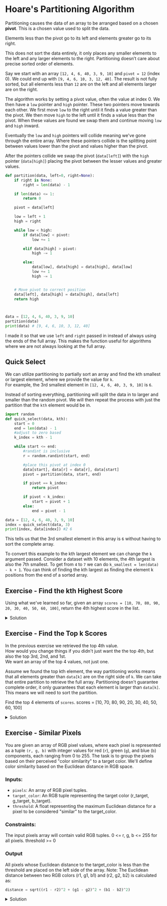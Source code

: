 # Hoare's Partitioning Algorithm

Partitioning causes the data of an array to be arranged based on a chosen **pivot**. This is a chosen value used to split the data.

Elements less than the pivot go to its left and elements greater go to its right.

This does not sort the data entirely, it only places any smaller elements to the left and any larger elements to the right. Partitioning doesn’t care about precise sorted order of elements.

Say we start with an array `[12, 4, 6, 40, 3, 9, 10]` and `pivot = 12` (index 0). We could end up with `[9, 4, 6, 10, 3, 12, 40]`. The result is not fully sorted, but all elements less than `12` are on the left and all elements larger are on the right.

The algorithm works by setting a pivot value, often the value at index 0. We then have a `low` pointer and `high` pointer. These two pointers move towards each other. We first move `low` to the right until it finds a value greater than the pivot. We then move `high` to the left until it finds a value less than the pivot. When these values are found we swap them and continue moving `low` and `high` inward.

Eventually the `low` and `high` pointers will collide meaning we've gone through the entire array. Where these pointers collide is the splitting point between values lower than the pivot and values higher than the pivot.

After the pointers collide we swap the pivot (`data[left]`) with the `high` pointer (`data[high]`) placing the pivot between the lesser values and greater values.

```python
def partition(data, left=0, right=None):
    if right is None:
        right = len(data) - 1

    if len(data) <= 1:
        return 0

    pivot = data[left]

    low = left + 1
    high = right

    while low < high:
        if data[low] < pivot:
            low += 1

        elif data[high] > pivot:
            high -= 1

        else:
            data[low], data[high] = data[high], data[low]
            low += 1
            high -= 1


    # Move pivot to correct position
    data[left], data[high] = data[high], data[left]
    return high



data = [12, 4, 6, 40, 3, 9, 10]
partition(data)
print(data) # [9, 4, 6, 10, 3, 12, 40]
```

I made it so that we use `left` and `right` passed in instead of always using the ends of the full array. This makes the function useful for algorithms where we are not always looking at the full array.

## Quick Select

We can utilize partitioning to partially sort an array and find the kth smallest or largest element, where we provide the value for `k`.  
For example, the 3rd smallest element in `[12, 4, 6, 40, 3, 9, 10]` is `6`.

Instead of sorting everything, partitioning will split the data in to larger and smaller than the random pivot. We will then repeat the process with just the partition that the `kth` element would be in.

```python
import random
def quick_select(data, kth):
    start = 0
    end = len(data) - 1
    #adjust to zero based
    k_index = kth - 1

    while start <= end:
        #randint is inclusive
        r = random.randint(start, end)

        #place this pivot at index 0
        data[start], data[r] = data[r], data[start]
        pivot = partition(data, start, end)

        if pivot == k_index:
            return pivot

        if pivot < k_index:
            start = pivot + 1
        else:
            end = pivot - 1

data = [12, 4, 6, 40, 3, 9, 10]
index = quick_select(data, 3)
print(index, data[index]) #2 6
```

This tells us that the 3rd smallest element in this array is `6` without having to sort the complete array.

To convert this example to the kth largest element we can change the `k` argument passed. Consider a dataset with 10 elements, the 4th largest is also the 7th smallest. To get from `4` to `7` we can do `k_smallest = len(data) - k + 1`. You can think of finding the kth largest as finding the element k positions from the end of a sorted array.

## Exercise - Find the kth Highest Score

Using what we've learned so far, given an array `scores = [10, 70, 80, 90, 20, 30, 40, 50, 60, 100]`, return the 4th highest score in the list.

<details>
<summary>Solution</summary>

The goal is to find 4th largest. We know it is 70 by looking at the sorted array for practice. 70 is at index 6 and is the 7th smallest.  
Convert to 7th smallest with `len(data) - k + 1`

```python
scores = [10, 70, 80, 90, 20, 30, 40, 50, 60, 100]

# For practice you can see the sorted array
print(sorted(scores)) # [10, 20, 30, 40, 50, 60, 70, 80, 90, 100]

k = 4 # 4th largest
k_smallest = len(scores) - k + 1 # 7th smallest

print(scores[quick_select(scores, k_smallest)]) # 70

```

</details>

## Exercise - Find the Top k Scores

In the previous exercise we retrieved the top 4th value.  
How would you change things if you didn't just want the the top 4th, but also the top 3rd, 2nd, and 1st.  
We want an array of the top 4 values, not just one.

Assume we found the top kth element, the way partitioning works means that all elements greater than `data[k]` are on the right side of `k`. We can take that entire partition to retrieve the full array. Partitioning doesn't guarantee complete order, it only guarantees that each element is larger than `data[k]`. This means we will need to sort the partition.

Find the top 4 elements of `scores`.
scores = [10, 70, 80, 90, 20, 30, 40, 50, 60, 100]

<details>
<summary>Solution</summary>

We will use slicing to retrieve all elements from `k` to the end: `[kth_position:]`

```python

k = 4 #4th largest
k_smallest = len(scores) - k + 1 # 7th smallest

kth_position = quick_select(scores, k_smallest)
top_k = sorted(scores[kth_position:])
print(top_k)
```

</details>

## Exercise - Similar Pixels

You are given an array of RGB pixel values, where each pixel is represented as a tuple `(r, g, b)` with integer values for red (`r`), green (`g`), and blue (`b`) components, each ranging from 0 to 255. The task is to group the pixels based on their perceived "color similarity" to a target color. We'll define color similarity based on the Euclidean distance in RGB space.

### Inputs:

-   `pixels`: An array of RGB pixel tuples.
-   `target_color`: An RGB tuple representing the target color (r_target, g_target, b_target).
-   `threshold`: A float representing the maximum Euclidean distance for a pixel to be considered "similar" to the target_color.

### Constraints:

The input pixels array will contain valid RGB tuples.
0 <= r, g, b <= 255 for all pixels.
threshold >= 0

### Output

All pixels whose Euclidean distance to the target_color is less than the threshold are placed on the left side of the array.
Note: The Euclidean distance between two RGB colors (r1, g1, b1) and (r2, g2, b2) is calculated as:

```python
distance = sqrt((r1 - r2)^2 + (g1 - g2)^2 + (b1 - b2)^2)
```

<details>
<summary>Solution</summary>

```python
from math import sqrt

pixels = [
(132, 123, 12),
(12, 23, 190),
(132, 103, 120),
(45, 67, 200),
(123, 111, 30),
(80, 90, 160),
(150, 140, 10),
(25, 35, 180),
(100, 120, 100),
(60, 75, 220),
]
target_color = (100, 100, 100)
threshold = 100

distances = []
r2, g2, b2 = target_color[0], target_color[1], target_color[2]

for pixel in pixels:
r1, g1, b1 = pixel[0], pixel[1], pixel[2]
distances.append(sqrt((r1 - r2)**2 + (g1 - g2)**2 + (b1 - b2)\*\*2))

distances.insert(0, threshold) # insert threshold at start of array

# if needed
# distances.pop(partition(distances)) # remove threshold from array

print(distances)

# [100, 96.42095207992918, 147.5567687366459, 37.8549864614954,
# 118.80235687897779, 74.4983221287567, 64.03124237432849,
# 110.45361017187261, 127.47548783981962, 20.0, 128.93796958227628]

</details>
```
